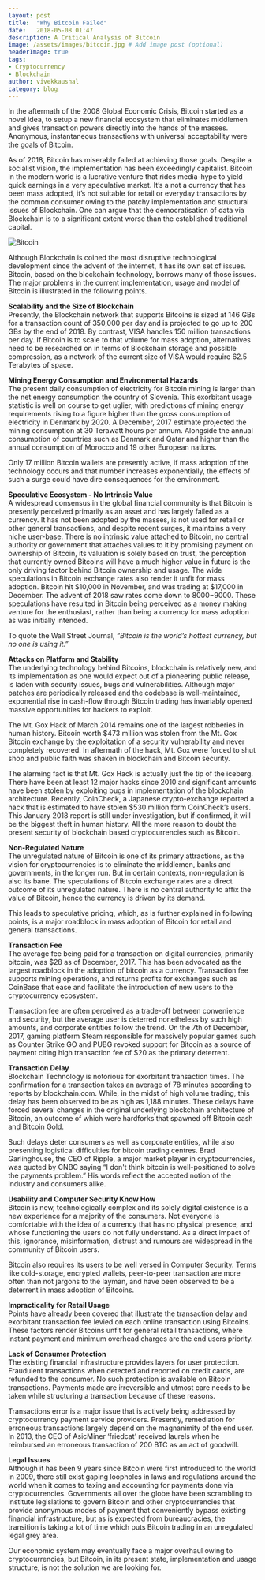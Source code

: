 ```yaml
---
layout: post
title:  "Why Bitcoin Failed"
date:   2018-05-08 01:47
description: A Critical Analysis of Bitcoin
image: /assets/images/bitcoin.jpg # Add image post (optional)
headerImage: true
tags: 
- Cryptocurrency
- Blockchain
author: vivekkaushal
category: blog
---
```




In the aftermath of the 2008 Global Economic Crisis, Bitcoin started as a novel idea, to setup a new financial ecosystem that eliminates middlemen and gives transaction powers directly into the hands of the masses. Anonymous, instantaneous transactions with universal acceptability were the goals of Bitcoin.

As of 2018, Bitcoin has miserably failed at achieving those goals. Despite a socialist vision, the implementation has been exceedingly capitalist. Bitcoin in the modern world is a lucrative venture that rides media-hype to yield quick earnings in a very speculative market. It’s a not a currency that has been mass adopted, it’s not suitable for retail or everyday transactions by the common consumer owing to the patchy implementation and structural issues of Blockchain. One can argue that the democratisation of data via Blockchain is to a significant extent worse than the established traditional capital.

![Bitcoin]({{site.url}}/assets/images/bitcoin-2.jpg)

Although Blockchain is coined the most disruptive technological development since the advent of the internet, it has its own set of issues. Bitcoin, based on the blockchain technology, borrows many of those issues. The major problems in the current implementation, usage and model of Bitcoin is illustrated in the following points.

**Scalability and the Size of Blockchain**  
Presently, the Blockchain network that supports Bitcoins is sized at 146 GBs for a transaction count of 350,000 per day and is projected to go up to 200 GBs by the end of 2018. By contrast, VISA handles 150 million transactions per day. If Bitcoin is to scale to that volume for mass adoption, alternatives need to be researched on in terms of Blockchain storage and possible compression, as a network of the current size of VISA would require 62.5 Terabytes of space.

**Mining Energy Consumption and Environmental Hazards**  
The present daily consumption of electricity for Bitcoin mining is larger than the net energy consumption the country of Slovenia. This exorbitant usage statistic is well on course to get uglier, with predictions of mining energy requirements rising to a figure higher than the gross consumption of electricity in Denmark by 2020. A December, 2017 estimate projected the mining consumption at 30 Terawatt hours per annum. Alongside the annual consumption of countries such as Denmark and Qatar and higher than the annual consumption of Morocco and 19 other European nations.

Only 17 million Bitcoin wallets are presently active, if mass adoption of the technology occurs and that number increases exponentially, the effects of such a surge could have dire consequences for the environment. 

**Speculative Ecosystem - No Intrinsic Value**  
A widespread consensus in the global financial community is that Bitcoin is presently perceived primarily as an asset and has largely failed as a currency. It has not been adopted by the masses, is not used for retail or other general transactions, and despite recent surges, it maintains a very niche user-base. There is no intrinsic value attached to Bitcoin, no central authority or government that attaches values to it by promising payment on ownership of Bitcoin, its valuation is solely based on trust, the perception that currently owned Bitcoins will have a much higher value in future is the only driving factor behind Bitcoin ownership and usage.
The wide speculations in Bitcoin exchange rates also render it unfit for mass adoption. Bitcoin hit $10,000 in November, and was trading at $17,000 in December. The advent of 2018 saw rates come down to $8000-$9000. These speculations have resulted in Bitcoin being perceived as a money making venture for the enthusiast, rather than being a currency for mass adoption as was initially intended.

To quote the Wall Street Journal,
*“Bitcoin is the world’s hottest currency, but no one is using it.”*


**Attacks on Platform and Stability**  
The underlying technology behind Bitcoins, blockchain is relatively new, and its implementation as one would expect out of a pioneering public release, is laden with security issues, bugs and vulnerabilities. Although major patches are periodically released and the codebase is well-maintained, exponential rise in cash-flow through Bitcoin trading has invariably opened massive opportunities for hackers to exploit.

The Mt. Gox Hack of March 2014 remains one of the largest robberies in human history. Bitcoin worth $473 million was stolen from the Mt. Gox Bitcoin exchange by the exploitation of a security vulnerability and never completely recovered. In aftermath of the hack, Mt. Gox were forced to shut shop and public faith was shaken in blockchain and Bitcoin security.

The alarming fact is that Mt. Gox Hack is actually just the tip of the iceberg. There have been at least 12 major hacks since 2010 and significant amounts have been stolen by exploiting bugs in implementation of the blockchain architecture. Recently, CoinCheck, a Japanese crypto-exchange reported a hack that is estimated to have stolen $530 million form CoinCheck’s users. This January 2018 report is still under investigation, but if confirmed, it will be the biggest theft in human history. All the more reason to doubt the present security of blockchain based cryptocurrencies such as Bitcoin.


**Non-Regulated Nature**  
The unregulated nature of Bitcoin is one of its primary attractions, as the vision for cryptocurrencies is to eliminate the middlemen, banks and governments, in the longer run. But in certain contexts, non-regulation is also its bane. The speculations of Bitcoin exchange rates are a direct outcome of its unregulated nature. There is no central authority to affix the value of Bitcoin, hence the currency is driven by its demand.

This leads to speculative pricing, which, as is further explained in following points, is a major roadblock in mass adoption of Bitcoin for retail and general transactions.


**Transaction Fee**  
The average fee being paid for a transaction on digital currencies, primarily bitcoin, was $28 as of December, 2017. This has been advocated as the largest roadblock in the adoption of bitcoin as a currency. Transaction fee supports mining operations, and returns profits for exchanges such as CoinBase that ease and facilitate the introduction of new users to the cryptocurrency ecosystem.

Transaction fee are often perceived as a trade-off between convenience and security, but the average user is deterred nonetheless by such high amounts, and corporate entities follow the trend. On the 7th of December, 2017, gaming platform Steam responsible for massively popular games such as Counter Strike GO and PUBG revoked support for Bitcoin as a source of payment citing high transaction fee of $20 as the primary deterrent.


**Transaction Delay**  
Blockchain Technology is notorious for exorbitant transaction times. The confirmation for a transaction takes an average of 78 minutes according to reports by blockchain.com. While, in the midst of high volume trading, this delay has been observed to be as high as 1,188 minutes. These delays have forced several changes in the original underlying blockchain architecture of Bitcoin, an outcome of which were hardforks that spawned off Bitcoin cash and Bitcoin Gold.

Such delays deter consumers as well as corporate entities, while also presenting logistical difficulties for bitcoin trading centres. Brad Garlinghouse, the CEO of Ripple, a major market player in cryptocurrencies, was quoted by CNBC saying “I don't think bitcoin is well-positioned to solve the payments problem.” His words reflect the accepted notion of the industry and consumers alike.


**Usability and Computer Security Know How**  
Bitcoin is new, technologically complex and its solely digital existence is a new experience for a majority of the consumers. Not everyone is comfortable with the idea of a currency that has no physical presence, and whose functioning the users do not fully understand. As a direct impact of this, ignorance, misinformation, distrust and rumours are widespread in the community of Bitcoin users.

Bitcoin also requires its users to be well versed in Computer Security. Terms like cold-storage, encrypted wallets, peer-to-peer transaction are more often than not jargons to the layman, and have been observed to be a deterrent in mass adoption of Bitcoins.


**Impracticality for Retail Usage**  
Points have already been covered that illustrate the transaction delay and exorbitant transaction fee levied on each online transaction using Bitcoins. These factors render Bitcoins unfit for general retail transactions, where instant payment and minimum overhead charges are the end users priority.


**Lack of Consumer Protection**  
The existing financial infrastructure provides layers for user protection. Fraudulent transactions when detected and reported on credit cards, are refunded to the consumer. No such protection is available on Bitcoin transactions. Payments made are irreversible and utmost care needs to be taken while structuring a transaction because of these reasons.

Transactions error is a major issue that is actively being addressed by cryptocurrency payment service providers. Presently, remediation for erroneous transactions largely depend on the magnanimity of the end user. In 2013, the CEO of AsicMiner ‘friedcat’ received laurels when he reimbursed an erroneous transaction of 200 BTC as an act of goodwill.


**Legal Issues**  
Although it has been 9 years since Bitcoin were first introduced to the world in 2009, there still exist gaping loopholes in laws and regulations around the world when it comes to taxing and accounting for payments done via cryptocurrencies. Governments all over the globe have been scrambling to institute legislations to govern Bitcoin and other cryptocurrencies that provide anonymous modes of payment that conveniently bypass existing financial infrastructure, but as is expected from bureaucracies, the transition is taking a lot of time which puts Bitcoin trading in an unregulated legal grey area.

Our economic system may eventually face a major overhaul owing to cryptocurrencies, but Bitcoin, in its present state, implementation and usage structure, is not the solution we are looking for.